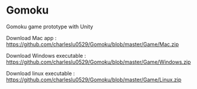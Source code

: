 # Gomoku
 Gomoku game prototype with Unity


Download Mac app : https://github.com/charleslu0529/Gomoku/blob/master/Game/Mac.zip

Download Windows executable : https://github.com/charleslu0529/Gomoku/blob/master/Game/Windows.zip

Download linux executable : https://github.com/charleslu0529/Gomoku/blob/master/Game/Linux.zip
